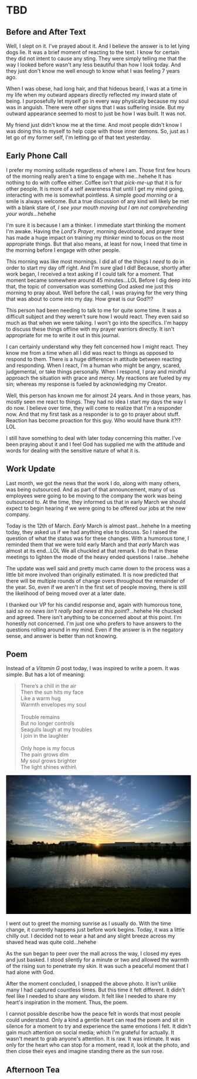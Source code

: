 # TBD

## Before and After Text

Well, I slept on it. I've prayed about it. And I believe the answer is to let lying dogs lie. It was a brief moment of reacting to the text. I know for certain they did not intent to cause any sting. They were simply telling me that the way I looked before wasn't any less beautiful than how I look today. And they just don't know me well enough to know what I was feeling 7 years ago.

When I was obese, had long hair, and that hideous beard, I was at a time in my life when my outward appears directly reflected my inward state of being. I purposefully let myself go in every way physically because my soul was in anguish. There were other signs that I was suffering inside. But my outward appearance seemed to most to just be how I was built. It was not.

My friend just didn't know me at the time. And most people didn't know I was doing this to myself to help cope with those inner demons. So, just as I let go of my former self, I'm letting go of that text yesterday.

## Early Phone Call

I prefer my morning solitude regardless of where I am. Those first few hours of the morning really aren't a time to engage with me...hehehe It has nothing to do with coffee either. Coffee isn't that *pick-me-up* that it is for other people. It is more of a self awareness that until I get my mind going, interacting with me is somewhat pointless. A simple *good morning* or a smile is always welcome. But a true discussion of any kind will likely be met with a blank stare of, *I see your mouth moving but I am not comprehending your words*...hehehe

I'm sure it is because I am a thinker. I immediate start thinking the moment I'm awake. Having the *Lord's Prayer*, morning devotional, and prayer time has made a huge impact on training my *thinker* mind to focus on the most appropriate things. But that also means, at least for now, I need that time in the morning before I engage with other people.

This morning was like most mornings. I did all of the things I *need* to do in order to start my day off right. And I'm sure glad I did! Because, shortly after work began, I received a text asking if I could talk for a moment. That moment became somewhere around 45 minutes...LOL Before I dig deep into that, the topic of conversation was something God asked me just this morning to pray about. Well before the call, I was praying for the very thing that was about to come into my day. How great is our God?!?

This person had been needing to talk to me for quite some time. It was a difficult subject and they weren't sure how I would react. They even said so much as that when we were talking. I won't go into the specifics. I'm happy to discuss these things offline with my prayer warriors directly. It isn't appropriate for me to write it out in this journal.

I can certainly understand why they felt concerned how I might react. They know me from a time when all I did was react to things as opposed to respond to them. There is a huge difference in attitude between reacting and responding. When I react, I'm a human who might be angry, scared, judgemental, or take things personally. When I respond, I pray and mindful approach the situation with grace and mercy. My reactions are fueled by my sin; whereas my response is fueled by acknowledging my Creator.

Well, this person has known me for almost 24 years. And in those years, has mostly seen me react to things. They had no idea I start my days the way I do now. I believe over time, they will come to realize that I'm a responder now. And that my first task as a responder is to go to prayer about stuff. Reaction has become proaction for this guy. Who would have thunk it?!? LOL

I still have something to deal with later today concerning this matter. I've been praying about it and I feel God has supplied me with the attitude and words for dealing with the sensitive nature of what it is.

## Work Update

Last month, we got the news that the work I do, along with many others, was being outsourced. And as part of that announcement, many of us employees were going to be moving to the company the work was being outsourced to. At the time, they informed us that in early March we should expect to begin hearing if we were going to be offered our jobs at the new company.

Today is the 12th of March. *Early* March is almost past...hehehe In a meeting today, they asked us if we had anything else to discuss. So I raised the question of what the status was for these changes. With a humorous tone, I reminded them that we were told early March and that *early* March was almost at its end...LOL We all chuckled at that remark. I do that in these meetings to lighten the mode of the heavy ended questions I raise...hehehe

The update was well said and pretty much came down to the process was a little bit more involved than originally estimated. It is now predicted that there will be multiple rounds of change overs throughout the remainder of the year. So, even if we aren't in the first set of people moving, there is still the likelihood of being moved over at a later date.

I thanked our VP for his candid response and, again with humorous tone, said *so no news isn't really bad news at this point*?...hehehe He chucked and agreed. There isn't anything to be concerned about at this point. I'm honestly not concerned. I'm just one who prefers to have answers to the questions rolling around in my mind. Even if the answer is in the negatory sense, and answer is better than not knowing.

## Poem

Instead of a *Vitamin G* post today, I was inspired to write a poem. It was simple. But has a lot of meaning:

> There’s a chill in the air\
> Then the sun hits my face\
> Like a warm hug\
> Warmth envelopes my soul\
> \
> Trouble remains\
> But no longer controls\
> Seagulls laugh at my troubles\
> I join in the laughter\
> \
> Only hope is my focus\
> The pain grows dim\
> My soul grows brighter\
> The light shines within\

![Sunrise over a build and pond](./img/IMG_4421.jpeg)

I went out to greet the morning sunrise as I usually do. With the time change, it currently happens just before work begins. Today, it was a little chilly out. I decided not to wear a hat and any slight breeze across my shaved head was quite cold...hehehe

As the sun began to peer over the mall across the way, I closed my eyes and just basked. I stood silently for a minute or two and allowed the warmth of the rising sun to penetrate my skin. It was such a peaceful moment that I had alone with God.

After the moment concluded, I snapped the above photo. It isn't unlike many I had captured countless times. But this time it felt different. It didn't feel like I needed to share any wisdom. It felt like I needed to share my heart's inspiration in the moment. Thus, the poem.

I cannot possible describe how the peace felt in words that most people could understand. Only a kind a gentle heart can read the poem and sit in silence for a moment to try and experience the same emotions I felt. It didn't gain much attention on social media; which I'm grateful for actually. It wasn't meant to grab anyone's attention. It is raw. It was intimate. It was only for the heart who can stop for a moment, read it, look at the photo, and then close their eyes and imagine standing there as the sun rose.

## Afternoon Tea

